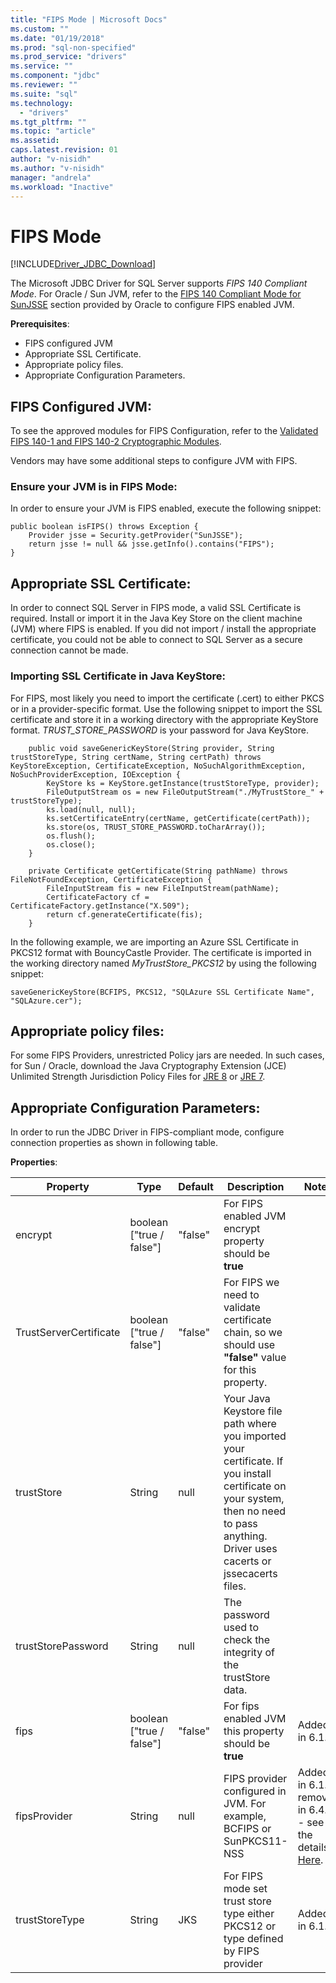 ```yaml
---
title: "FIPS Mode | Microsoft Docs"
ms.custom: ""
ms.date: "01/19/2018"
ms.prod: "sql-non-specified"
ms.prod_service: "drivers"
ms.service: ""
ms.component: "jdbc"
ms.reviewer: ""
ms.suite: "sql"
ms.technology: 
  - "drivers"
ms.tgt_pltfrm: ""
ms.topic: "article"
ms.assetid: 
caps.latest.revision: 01
author: "v-nisidh"
ms.author: "v-nisidh"
manager: "andrela"
ms.workload: "Inactive"
---
```

# FIPS Mode
[!INCLUDE[Driver_JDBC_Download](../../includes/driver_jdbc_download.md)]

The Microsoft JDBC Driver for SQL Server supports *FIPS 140 Compliant Mode*. For Oracle / Sun JVM, refer to the [FIPS 140 Compliant Mode for SunJSSE](https://docs.oracle.com/javase/7/docs/technotes/guides/security/jsse/FIPS.html) section provided by Oracle to configure FIPS enabled JVM. 

**Prerequisites**:
* FIPS configured JVM
* Appropriate SSL Certificate.
* Appropriate policy files. 
* Appropriate Configuration Parameters. 


## FIPS Configured JVM:

To see the approved modules for FIPS Configuration, refer to the [Validated FIPS 140-1 and FIPS 140-2 Cryptographic Modules](http://csrc.nist.gov/groups/STM/cmvp/documents/140-1/1401val2016.htm). 

Vendors may have some additional steps to configure JVM with FIPS.

### Ensure your JVM is in FIPS Mode:
In order to ensure your JVM is FIPS enabled, execute the following snippet: 

````
public boolean isFIPS() throws Exception {
    Provider jsse = Security.getProvider("SunJSSE");
    return jsse != null && jsse.getInfo().contains("FIPS");
}
````

## Appropriate SSL Certificate:
In order to connect SQL Server in FIPS mode, a valid SSL Certificate is required. Install or import it in the Java Key Store on the client machine (JVM) where FIPS is enabled. If you did not import / install the appropriate certificate, you could not be able to connect to SQL Server as a secure connection cannot be made.

### Importing SSL Certificate in Java KeyStore:
For FIPS, most likely you need to import the certificate (.cert) to either PKCS or in a provider-specific format. 
Use the following snippet to import the SSL certificate and store it in a working directory with the appropriate KeyStore format. _TRUST_STORE_PASSWORD_ is your password for Java KeyStore. 

````
	public void saveGenericKeyStore(String provider, String trustStoreType, String certName, String certPath) throws KeyStoreException, CertificateException, NoSuchAlgorithmException, NoSuchProviderException, IOException {
		KeyStore ks = KeyStore.getInstance(trustStoreType, provider);
		FileOutputStream os = new FileOutputStream("./MyTrustStore_" + trustStoreType);
		ks.load(null, null);
		ks.setCertificateEntry(certName, getCertificate(certPath));
		ks.store(os, TRUST_STORE_PASSWORD.toCharArray());
		os.flush();
		os.close();
	}

	private Certificate getCertificate(String pathName) throws FileNotFoundException, CertificateException {
		FileInputStream fis = new FileInputStream(pathName);
		CertificateFactory cf = CertificateFactory.getInstance("X.509");
		return cf.generateCertificate(fis);
	}

````


In the following example, we are importing an Azure SSL Certificate in PKCS12 format with BouncyCastle Provider. The certificate is imported in the working directory named _MyTrustStore_PKCS12_ by using the following snippet:

` saveGenericKeyStore(BCFIPS, PKCS12, "SQLAzure SSL Certificate Name", "SQLAzure.cer"); `

## Appropriate policy files: 
For some FIPS Providers, unrestricted Policy jars are needed. In such cases, for Sun / Oracle, download the Java Cryptography Extension (JCE) Unlimited Strength Jurisdiction Policy Files for [JRE 8](http://www.oracle.com/technetwork/java/javase/downloads/jce8-download-2133166.html) or [JRE 7](http://www.oracle.com/technetwork/java/javase/downloads/jce-7-download-432124.html). 

## Appropriate Configuration Parameters: 
In order to run the JDBC Driver in FIPS-compliant mode, configure connection properties as shown in following table. 

**Properties**: 

|Property|Type|Default|Description|Notes|
|---|---|---|---|---|
|encrypt|boolean ["true / false"]|"false"|For FIPS enabled JVM encrypt property should be **true**||
|TrustServerCertificate|boolean ["true / false"]|"false"|For FIPS we need to validate certificate chain, so we should use **"false"** value for this property. ||
|trustStore|String|null|Your Java Keystore file path where you imported your certificate. If you install certificate on your system, then no need to pass anything. Driver uses cacerts or jssecacerts files.||
|trustStorePassword|String|null|The password used to check the integrity of the trustStore data.||
|fips|boolean ["true / false"]|"false"|For fips enabled JVM this property should be **true**|Added in 6.1.4||
|fipsProvider|String|null|FIPS provider configured in JVM. For example, BCFIPS or SunPKCS11-NSS |Added in 6.1.2, removed in 6.4.0 - see the details [Here](https://github.com/Microsoft/mssql-jdbc/pull/460).|
|trustStoreType|String|JKS|For FIPS mode set trust store type either PKCS12 or type defined by FIPS provider |Added in 6.1.2||



  
